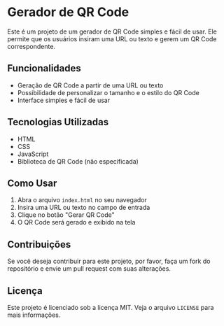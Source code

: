 **Gerador de QR Code**
=======================

Este é um projeto de um gerador de QR Code simples e fácil de usar. Ele permite que os usuários insiram uma URL ou texto e gerem um QR Code correspondente.

**Funcionalidades**
-------------------

* Geração de QR Code a partir de uma URL ou texto
* Possibilidade de personalizar o tamanho e o estilo do QR Code
* Interface simples e fácil de usar

**Tecnologias Utilizadas**
-------------------------

* HTML
* CSS
* JavaScript
* Biblioteca de QR Code (não especificada)

**Como Usar**
-------------

1. Abra o arquivo `index.html` no seu navegador
2. Insira uma URL ou texto no campo de entrada
3. Clique no botão "Gerar QR Code"
4. O QR Code será gerado e exibido na tela

**Contribuições**
----------------

Se você deseja contribuir para este projeto, por favor, faça um fork do repositório e envie um pull request com suas alterações.

**Licença**
----------

Este projeto é licenciado sob a licença MIT. Veja o arquivo `LICENSE` para mais informações.
